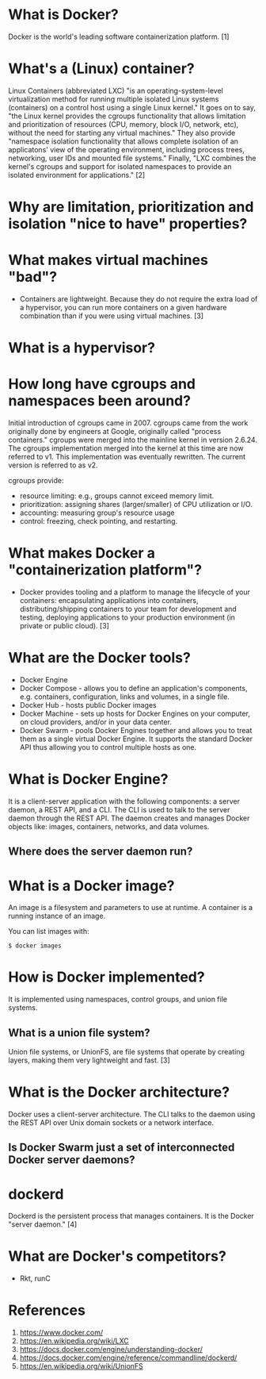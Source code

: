 # What is Docker?
Docker is the world's leading software containerization platform. [1]

# What's a (Linux) container?
Linux Containers (abbreviated LXC) "is an operating-system-level virtualization
method for running multiple isolated Linux systems (containers) on a control
host using a single Linux kernel." It goes on to say, "the Linux kernel provides
the cgroups functionality that allows limitation and prioritization of resources
(CPU, memory, block I/O, network, etc), without the need for starting any
virtual machines." They also provide "namespace isolation functionality that
allows complete isolation of an applicatons' view of the operating environment,
including process trees, networking, user IDs and mounted file systems."
Finally, "LXC combines the kernel's cgroups and support for isolated namespaces
to provide an isolated environment for applications." [2]

# Why are limitation, prioritization and isolation "nice to have" properties?

# What makes virtual machines "bad"?
* Containers are lightweight. Because they do not require the extra load of
a hypervisor, you can run more containers on a given hardware combination than
if you were using virtual machines. [3]

# What is a hypervisor?

# How long have cgroups and namespaces been around?
Initial introduction of cgroups came in 2007. cgroups came from the work
originally done by engineers at Google, originally called "process containers."
cgroups were merged into the mainline kernel in version 2.6.24. The cgroups
implementation merged into the kernel at this time are now referred to v1. This
implementation was eventually rewritten. The current version is referred to as
v2.

cgroups provide:
* resource limiting: e.g., groups cannot exceed memory limit.
* prioritization: assigning shares (larger/smaller) of CPU utilization or I/O.
* accounting: measuring group's resource usage
* control: freezing, check pointing, and restarting.

# What makes Docker a "containerization platform"?
* Docker provides tooling and a platform to manage the lifecycle of your
containers: encapsulating applications into containers, distributing/shipping
containers to your team for development and testing, deploying applications to
your production environment (in private or public cloud). [3]

# What are the Docker tools?
* Docker Engine
* Docker Compose - allows you to define an application's components, e.g.
containers, configuration, links and volumes, in a single file.
* Docker Hub - hosts public Docker images
* Docker Machine - sets up hosts for Docker Engines on your computer, on cloud
providers, and/or in your data center.
* Docker Swarm - pools Docker Engines together and allows you to treat them as a
single virtual Docker Engine. It supports the standard Docker API thus allowing
you to control multiple hosts as one.

# What is Docker Engine?
It is a client-server application with the following components: a server
daemon, a REST API, and a CLI. The CLI is used to talk to the server daemon
through the REST API. The daemon creates and manages Docker objects like:
images, containers, networks, and data volumes.

## Where does the server daemon run?

# What is a Docker image?
An image is a filesystem and parameters to use at runtime. A container is a
running instance of an image.

You can list images with:

```
$ docker images
```

# How is Docker implemented?
It is implemented using namespaces, control groups, and union file systems.

## What is a union file system?
Union file systems, or UnionFS, are file systems that operate by creating
layers, making them very lightweight and fast. [3]

# What is the Docker architecture?
Docker uses a client-server architecture. The CLI talks to the daemon using the
REST API over Unix domain sockets or a network interface.

## Is Docker Swarm just a set of interconnected Docker server daemons?

# dockerd
Dockerd is the persistent process that manages containers. It is the Docker "server
daemon." [4]

# What are Docker's competitors?
* Rkt, runC

# References
1. https://www.docker.com/
2. https://en.wikipedia.org/wiki/LXC
3. https://docs.docker.com/engine/understanding-docker/
4. https://docs.docker.com/engine/reference/commandline/dockerd/
5. https://en.wikipedia.org/wiki/UnionFS
